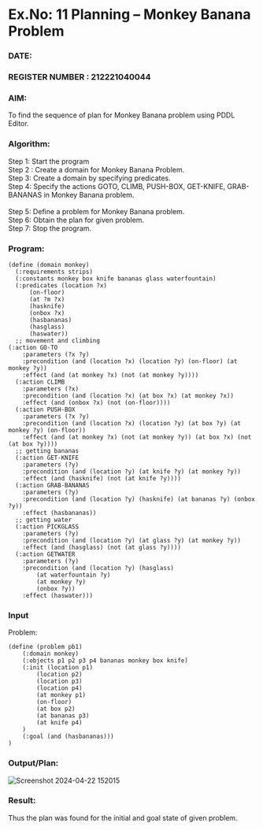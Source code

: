 # Ex.No: 11  Planning –  Monkey Banana Problem
### DATE:                                                                            
### REGISTER NUMBER : 212221040044

### AIM: 
To find the sequence of plan for Monkey Banana problem using PDDL Editor.

###  Algorithm:
Step 1:  Start the program <br> 
Step 2 : Create a domain for Monkey Banana Problem. <br> 
Step 3:  Create a domain by specifying predicates. <br> 
Step 4: Specify the actions GOTO, CLIMB, PUSH-BOX, GET-KNIFE, GRAB-BANANAS in Monkey Banana problem.<br>  
Step 5:   Define a problem for Monkey Banana problem.<br> 
Step 6:  Obtain the plan for given problem.<br> 
Step 7: Stop the program.<br> 

### Program:
~~~
(define (domain monkey)
  (:requirements strips)
  (:constants monkey box knife bananas glass waterfountain)
  (:predicates (location ?x)
      (on-floor)
      (at ?m ?x)
      (hasknife)
      (onbox ?x)
      (hasbananas)
      (hasglass)
      (haswater))
  ;; movement and climbing
(:action GO-TO
    :parameters (?x ?y)
    :precondition (and (location ?x) (location ?y) (on-floor) (at monkey ?y))
    :effect (and (at monkey ?x) (not (at monkey ?y))))
  (:action CLIMB
    :parameters (?x)
    :precondition (and (location ?x) (at box ?x) (at monkey ?x))
    :effect (and (onbox ?x) (not (on-floor))))
  (:action PUSH-BOX
    :parameters (?x ?y)
    :precondition (and (location ?x) (location ?y) (at box ?y) (at monkey ?y) (on-floor))
    :effect (and (at monkey ?x) (not (at monkey ?y)) (at box ?x) (not (at box ?y))))
  ;; getting bananas
  (:action GET-KNIFE
    :parameters (?y)
    :precondition (and (location ?y) (at knife ?y) (at monkey ?y))
    :effect (and (hasknife) (not (at knife ?y))))
  (:action GRAB-BANANAS
    :parameters (?y)
    :precondition (and (location ?y) (hasknife) (at bananas ?y) (onbox ?y))
    :effect (hasbananas))
  ;; getting water
  (:action PICKGLASS
    :parameters (?y)
    :precondition (and (location ?y) (at glass ?y) (at monkey ?y))
    :effect (and (hasglass) (not (at glass ?y))))
  (:action GETWATER
    :parameters (?y)
    :precondition (and (location ?y) (hasglass)
        (at waterfountain ?y)
        (at monkey ?y)
        (onbox ?y))
    :effect (haswater)))
~~~

### Input 
Problem:
~~~
(define (problem pb1)
    (:domain monkey)
    (:objects p1 p2 p3 p4 bananas monkey box knife)
    (:init (location p1)
        (location p2)
        (location p3)
        (location p4)
        (at monkey p1)
        (on-floor)
        (at box p2)
        (at bananas p3)
        (at knife p4)
    )
    (:goal (and (hasbananas)))
)
~~~

### Output/Plan:
![Screenshot 2024-04-22 152015](https://github.com/DrUmaRaniV/AI_Lab_2023-24/assets/127508123/7dbd3102-1ebd-4d85-b8d0-b2816e42472e)



### Result:
Thus the plan was found for the initial and goal state of given problem.
